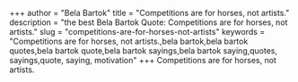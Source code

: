 +++
author = "Bela Bartok"
title = "Competitions are for horses, not artists."
description = "the best Bela Bartok Quote: Competitions are for horses, not artists."
slug = "competitions-are-for-horses-not-artists"
keywords = "Competitions are for horses, not artists.,bela bartok,bela bartok quotes,bela bartok quote,bela bartok sayings,bela bartok saying,quotes, sayings,quote, saying, motivation"
+++
Competitions are for horses, not artists.
